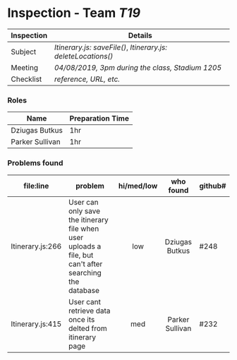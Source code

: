 # Inspection - Team *T19* 
 
| Inspection | Details |
| ----- | ----- |
| Subject | *Itinerary.js: saveFile()*, *Itinerary.js: deleteLocations()* |
| Meeting | *04/08/2019, 3pm during the class, Stadium 1205* |
| Checklist | *reference, URL, etc.* |

### Roles

| Name | Preparation Time |
| ---- | ---- |
| Dziugas Butkus | 1hr |
|Parker Sullivan | 1hr |

### Problems found

| file:line | problem | hi/med/low | who found | github#  |
| --- | --- | :---: | :---: | --- |
| Itinerary.js:266 | User can only save the itinerary file when user uploads a file, but can't after searching the database | low | Dziugas Butkus | #248 |
| Itinerary.js:415 | User cant retrieve data once its delted from itinerary page | med | Parker Sullivan |#232|
 

